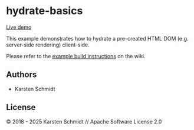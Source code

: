 # hydrate-basics

[Live demo](http://demo.thi.ng/umbrella/hydrate-basics/)

This example demonstrates how to hydrate a pre-created HTML DOM (e.g.
server-side rendering) client-side.

Please refer to the [example build
instructions](https://github.com/thi-ng/umbrella/wiki/Example-build-instructions)
on the wiki.

## Authors

- Karsten Schmidt

## License

&copy; 2018 - 2025 Karsten Schmidt // Apache Software License 2.0
